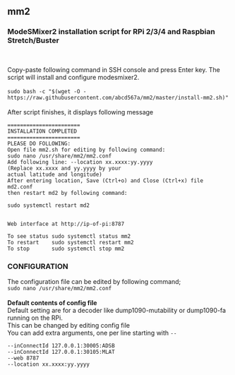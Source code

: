 ## mm2
### ModeSMixer2 installation script for RPi 2/3/4 and Raspbian Stretch/Buster 
</br>

Copy-paste following command in SSH console and press Enter key. The script will install and configure modesmixer2. </br></br>
`sudo bash -c "$(wget -O - https://raw.githubusercontent.com/abcd567a/mm2/master/install-mm2.sh)" `</br></br>
After script finishes, it displays following message
```
=======================
INSTALLATION COMPLETED
=======================
PLEASE DO FOLLOWING:
Open file mm2.sh for editing by following command:
sudo nano /usr/share/mm2/mm2.conf
Add following line: --location xx.xxxx:yy.yyyy 
(Replace xx.xxxx and yy.yyyy by your 
actual latitude and longitude) 
After entering location, Save (Ctrl+o) and Close (Ctrl+x) file md2.conf 
then restart md2 by following command: 

sudo systemctl restart md2


Web interface at http://ip-of-pi:8787

To see status sudo systemctl status mm2
To restart    sudo systemctl restart mm2
To stop       sudo systemctl stop mm2
```

### CONFIGURATION </br>
The configuration file can be edited by following command; </br>
`sudo nano /usr/share/mm2/mm2.conf ` </br></br>
**Default contents of config file**</br>
Default setting are for a decoder like dump1090-mutability or dump1090-fa running on the RPi. </br>
This can be changed by editing config file</br>
You can add extra arguments, one per line starting with `--` </br>
```
--inConnectId 127.0.0.1:30005:ADSB
--inConnectId 127.0.0.1:30105:MLAT
--web 8787
--location xx.xxxx:yy.yyyy
```

